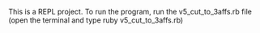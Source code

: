 This is a REPL project.
To run the program, run the v5_cut_to_3affs.rb file  (open the terminal and type ruby v5_cut_to_3affs.rb)
